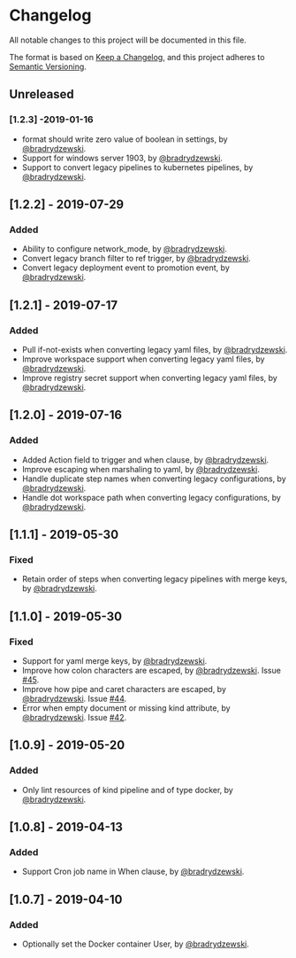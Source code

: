 # Changelog
All notable changes to this project will be documented in this file.

The format is based on [Keep a Changelog](https://keepachangelog.com/en/1.0.0/),
and this project adheres to [Semantic Versioning](https://semver.org/spec/v2.0.0.html).

## Unreleased
### [1.2.3] -2019-01-16
- format should write zero value of boolean in settings, by [@bradrydzewski](https://github.com/bradrydzewski).
- Support for windows server 1903, by [@bradrydzewski](https://github.com/bradrydzewski).
- Support to convert legacy pipelines to kubernetes pipelines, by [@bradrydzewski](https://github.com/bradrydzewski).

## [1.2.2] - 2019-07-29
### Added
- Ability to configure network_mode, by [@bradrydzewski](https://github.com/bradrydzewski).
- Convert legacy branch filter to ref trigger, by [@bradrydzewski](https://github.com/bradrydzewski).
- Convert legacy deployment event to promotion event, by [@bradrydzewski](https://github.com/bradrydzewski).

## [1.2.1] - 2019-07-17
### Added
- Pull if-not-exists when converting legacy yaml files, by [@bradrydzewski](https://github.com/bradrydzewski).
- Improve workspace support when converting legacy yaml files, by [@bradrydzewski](https://github.com/bradrydzewski).
- Improve registry secret support when converting legacy yaml files, by [@bradrydzewski](https://github.com/bradrydzewski).

## [1.2.0] - 2019-07-16
### Added
- Added Action field to trigger and when clause, by [@bradrydzewski](https://github.com/bradrydzewski).
- Improve escaping when marshaling to yaml, by [@bradrydzewski](https://github.com/bradrydzewski).
- Handle duplicate step names when converting legacy configurations, by [@bradrydzewski](https://github.com/bradrydzewski).
- Handle dot workspace path when converting legacy configurations, by [@bradrydzewski](https://github.com/bradrydzewski).

## [1.1.1] - 2019-05-30
### Fixed
- Retain order of steps when converting legacy pipelines with merge keys, by [@bradrydzewski](https://github.com/bradrydzewski).


## [1.1.0] - 2019-05-30
### Fixed
- Support for yaml merge keys, by [@bradrydzewski](https://github.com/bradrydzewski).
- Improve how colon characters are escaped, by [@bradrydzewski](https://github.com/bradrydzewski). Issue [#45](https://github.com/primait/drone-yaml/issues/45).
- Improve how pipe and caret characters are escaped, by [@bradrydzewski](https://github.com/bradrydzewski). Issue [#44](https://github.com/primait/drone-yaml/issues/44).
- Error when empty document or missing kind attribute, by [@bradrydzewski](https://github.com/bradrydzewski). Issue [#42](https://github.com/primait/drone-yaml/issues/42).

## [1.0.9] - 2019-05-20
### Added
- Only lint resources of kind pipeline and of type docker, by [@bradrydzewski](https://github.com/bradrydzewski).

## [1.0.8] - 2019-04-13
### Added
- Support Cron job name in When clause, by [@bradrydzewski](https://github.com/bradrydzewski).

## [1.0.7] - 2019-04-10
### Added
- Optionally set the Docker container User, by [@bradrydzewski](https://github.com/bradrydzewski).
